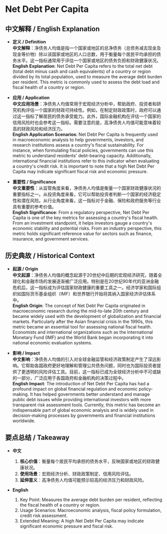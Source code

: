 # Net Debt Per Capita

## 中文解释 / English Explanation

* **定义 / Definition**  
  **中文解释**：净债务人均值是指一个国家或地区的总净债务（总债务减去现金及现金等价物）除以该国家或地区的人口总数，用于衡量每个居民平均承担的债务水平。这一指标通常用于评估一个国家或地区的债务负担和财政健康状况。  
  **English Explanation**: Net Debt Per Capita refers to the total net debt (total debt minus cash and cash equivalents) of a country or region divided by its total population, used to measure the average debt burden per resident. This metric is commonly used to assess the debt load and fiscal health of a country or region.

* **应用 / Application**  
  **中文应用场景**：净债务人均值常用于宏观经济分析中，帮助政府、投资者和研究机构评估一个国家的财政可持续性。例如，在制定财政政策时，政府可以通过这一指标了解居民的债务承受能力。此外，国际金融机构在评估一个国家的信用风险时也会参考这一指标。需要注意的是，高净债务人均值可能意味着较高的财政风险和经济压力。  
  **English Application Scenarios**: Net Debt Per Capita is frequently used in macroeconomic analysis to help governments, investors, and research institutions assess a country's fiscal sustainability. For instance, when formulating fiscal policies, governments can use this metric to understand residents' debt-bearing capacity. Additionally, international financial institutions refer to this indicator when evaluating a country's credit risk. It is important to note that a high Net Debt Per Capita may indicate significant fiscal risk and economic pressure.

* **重要性 / Significance**  
  **中文重要性**：从监管角度来看，净债务人均值是衡量一个国家财政健康状况的重要指标之一。从投资角度来看，它可以帮助投资者判断一个国家的经济稳定性和潜在风险。从行业角度来看，这一指标对于金融、保险和政府服务等行业具有重要的参考价值。  
  **English Significance**: From a regulatory perspective, Net Debt Per Capita is one of the key metrics for assessing a country's fiscal health. From an investment standpoint, it helps investors gauge a country's economic stability and potential risks. From an industry perspective, this metric holds significant reference value for sectors such as finance, insurance, and government services.

## 历史典故 / Historical Context

* **起源 / Origin**  
  **中文起源**：净债务人均值的概念起源于20世纪中后期的宏观经济研究，随着全球化和金融市场的发展逐渐被广泛应用。特别是在20世纪90年代的亚洲金融危机后，这一指标成为评估国家财政健康的重要工具之一。经济学家和国际组织如国际货币基金组织（IMF）和世界银行开始将其纳入国家经济评估体系中。  
  **English Origin**: The concept of Net Debt Per Capita originated in macroeconomic research during the mid-to-late 20th century and became widely used with the development of globalization and financial markets. Particularly after the Asian financial crisis in the 1990s, this metric became an essential tool for assessing national fiscal health. Economists and international organizations such as the International Monetary Fund (IMF) and the World Bank began incorporating it into national economic evaluation systems.

* **影响 / Impact**  
  **中文影响**：净债务人均值的引入对全球金融监管和经济政策制定产生了深远影响。它帮助各国政府更好地理解和管理公共债务问题，同时也为国际投资者提供了更透明的风险评估工具。目前，这一指标已成为全球经济分析中不可或缺的一部分，广泛应用于各国政府和金融机构的决策过程中。  
  **English Impact**: The introduction of Net Debt Per Capita has had a profound impact on global financial regulation and economic policy-making. It has helped governments better understand and manage public debt issues while providing international investors with more transparent risk assessment tools. Currently, this metric has become an indispensable part of global economic analysis and is widely used in decision-making processes by governments and financial institutions worldwide.

## 要点总结 / Takeaway

* **中文**  
  1. **核心价值**：衡量每个居民平均承担的债务水平，反映国家或地区的财政健康状况。
  2. **使用场景**：宏观经济分析、财政政策制定、信用风险评估。
  3. **延伸意义**：高净债务人均值可能预示较高的经济压力和财政风险。

* **English**  
  1. Key Point: Measures the average debt burden per resident, reflecting the fiscal health of a country or region.
  2. Usage Scenarios: Macroeconomic analysis, fiscal policy formulation, credit risk assessment.
  3. Extended Meaning: A high Net Debt Per Capita may indicate significant economic pressure and fiscal risk.
